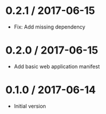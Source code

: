 # 0.2.1 / 2017-06-15

  * Fix: Add missing dependency

# 0.2.0 / 2017-06-15

  * Add basic web application manifest

# 0.1.0 / 2017-06-14

  * Initial version